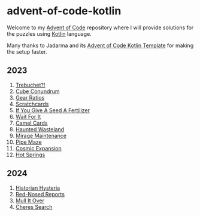 # advent-of-code-kotlin

Welcome to my [Advent of Code][aoc] repository where I will provide solutions for the puzzles using [Kotlin][kotlin] language.

Many thanks to Jadarma and its [Advent of Code Kotlin Template][template] for making the setup faster.

## 2023
1. [Trebuchet?!](https://github.com/piurizza/advent-of-code-kotlin/blob/main/solutions/aockt/y2023/Y2023D01.kt)
2. [Cube Conundrum](https://github.com/piurizza/advent-of-code-kotlin/blob/main/solutions/aockt/y2023/Y2023D02.kt)
3. [Gear Ratios](https://github.com/piurizza/advent-of-code-kotlin/blob/main/solutions/aockt/y2023/Y2023D03.kt)
4. [Scratchcards](https://github.com/piurizza/advent-of-code-kotlin/blob/main/solutions/aockt/y2023/Y2023D04.kt)
5. [If You Give A Seed A Fertilizer](https://github.com/piurizza/advent-of-code-kotlin/blob/main/solutions/aockt/y2023/Y2023D05.kt)
6. [Wait For It](https://github.com/piurizza/advent-of-code-kotlin/blob/main/solutions/aockt/y2023/Y2023D06.kt)
7. [Camel Cards](https://github.com/piurizza/advent-of-code-kotlin/blob/main/solutions/aockt/y2023/Y2023D07.kt)
8. [Haunted Wasteland](https://github.com/piurizza/advent-of-code-kotlin/blob/main/solutions/aockt/y2023/Y2023D08.kt)
9. [Mirage Maintenance](https://github.com/piurizza/advent-of-code-kotlin/blob/main/solutions/aockt/y2023/Y2023D09.kt)
10. [Pipe Maze](https://github.com/piurizza/advent-of-code-kotlin/blob/main/solutions/aockt/y2023/Y2023D10.kt)
11. [Cosmic Expansion](https://github.com/piurizza/advent-of-code-kotlin/blob/main/solutions/aockt/y2023/Y2023D11.kt)
12. [Hot Springs](https://github.com/piurizza/advent-of-code-kotlin/blob/main/solutions/aockt/y2023/Y2023D12.kt)

## 2024
1. [Historian Hysteria](https://github.com/piurizza/advent-of-code-kotlin/blob/main/solutions/aockt/y2024/Y2024D01.kt)
2. [Red-Nosed Reports](https://github.com/piurizza/advent-of-code-kotlin/blob/main/solutions/aockt/y2024/Y2024D02.kt)
3. [Mull It Over](https://github.com/piurizza/advent-of-code-kotlin/blob/main/solutions/aockt/y2024/Y2024D03.kt)
4. [Cheres Search](https://github.com/piurizza/advent-of-code-kotlin/blob/main/solutions/aockt/y2024/Y2024D04.kt)

[aoc]: https://adventofcode.com
[github]: https://github.com/piurizza
[kotlin]: https://kotlinlang.org
[template]: https://github.com/Jadarma/advent-of-code-kotlin-template